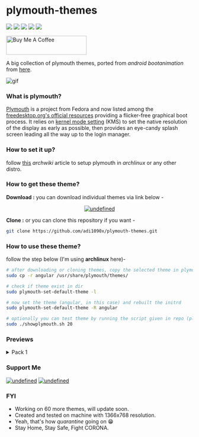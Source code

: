 # plymouth-themes

<p align="left">
  <img src="https://img.shields.io/badge/Maintained%3F-Yes-blueviolet?style=flat-square">
  <img src="https://img.shields.io/github/license/adi1090x/plymouth-themes?style=flat-square">
  <img src="https://img.shields.io/github/stars/adi1090x/plymouth-themes?color=red&style=flat-square">
  <img src="https://img.shields.io/github/forks/adi1090x/plymouth-themes?style=flat-square">
  <img src="https://img.shields.io/github/issues/adi1090x/plymouth-themes?style=flat-square">
</p>

<p align="left">
<a href="https://www.buymeacoffee.com/adi1090x" target="_blank"><img src="https://cdn.buymeacoffee.com/buttons/default-blue.png" alt="Buy Me A Coffee" style="height: 51px !important;width: 217px !important;" ></a>
</p>

A big collection of plymouth themes, ported from *android bootanimation* from [here](https://forum.xda-developers.com/android/themes/alienware-t3721978).

![gif](https://raw.githubusercontent.com/adi1090x/files/master/plymouth-themes/previews/4.gif)

### What is plymouth?

[Plymouth](http://www.freedesktop.org/wiki/Software/Plymouth) is a project from Fedora and now listed among the [freedesktop.org's official resources](https://www.freedesktop.org/wiki/Software/#graphicsdriverswindowsystemsandsupportinglibraries) providing a flicker-free graphical boot process. It relies on [kernel mode setting](https://wiki.archlinux.org/index.php/Kernel_mode_setting) (KMS) to set the native resolution of the display as early as possible, then provides an eye-candy splash screen leading all the way up to the login manager.

### How to set it up?

follow [this](https://wiki.archlinux.org/index.php/plymouth) *archwiki* article to setup plymouth in *archlinux* or any other distro.

### How to get these theme?

**Download :** you can download individual themes via link below -
<p align="center">
  <a href="https://github.com/adi1090x/files/tree/master/plymouth-themes/themes"><img alt="undefined" src="https://img.shields.io/badge/Download-Here-orange?style=for-the-badge&logo=github"></a>
</p>

**Clone :** or you can clone this repository if you want - 
```bash
git clone https://github.com/adi1090x/plymouth-themes.git
```

### How to use these theme?

follow the step below (I'm using **archlinux** here)- 
```bash
# after downloading or cloning themes, copy the selected theme in plymouth theme dir
sudo cp -r angular /usr/share/plymouth/themes/

# check if theme exist in dir
sudo plymouth-set-default-theme -l

# now set the theme (angular, in this case) and rebuilt the initrd
sudo plymouth-set-default-theme -R angular

# optionally you can test theme by running the script given in repo (plymouth-x11 required)
sudo ./showplymouth.sh 20
```
### Previews

<!----------------------------- Pack 1 ----------------------------->
<details><summary>Pack 1</summary>

Colorful Loop|Connect
--|--
![gif](https://raw.githubusercontent.com/adi1090x/files/master/plymouth-themes/previews/14.gif)|![gif](https://raw.githubusercontent.com/adi1090x/files/master/plymouth-themes/previews/16.gif)

> *Open in new tab with fullscreen mode for better view*

:computer:|:computer:|:computer:|:computer:|:computer: 
--|--|--|--|-- 
[Abstract Rings](https://raw.githubusercontent.com/adi1090x/files/master/plymouth-themes/previews/1.gif) | [Abstract Rings Alt](https://raw.githubusercontent.com/adi1090x/files/master/plymouth-themes/previews/2.gif) | [Alienware](https://raw.githubusercontent.com/adi1090x/files/master/plymouth-themes/previews/3.gif) | [Angular](https://raw.githubusercontent.com/adi1090x/files/master/plymouth-themes/previews/4.gif) | [Angular Alt](https://raw.githubusercontent.com/adi1090x/files/master/plymouth-themes/previews/5.gif)
[Black HUD](https://raw.githubusercontent.com/adi1090x/files/master/plymouth-themes/previews/6.gif) | [Blockchain](https://raw.githubusercontent.com/adi1090x/files/master/plymouth-themes/previews/7.gif) | [Circle](https://raw.githubusercontent.com/adi1090x/files/master/plymouth-themes/previews/8.gif) | [Circle Alt](https://raw.githubusercontent.com/adi1090x/files/master/plymouth-themes/previews/9.gif) | [Circle Flow](https://raw.githubusercontent.com/adi1090x/files/master/plymouth-themes/previews/10.gif)
[Circle HUD](https://raw.githubusercontent.com/adi1090x/files/master/plymouth-themes/previews/11.gif) | [Circuit](https://raw.githubusercontent.com/adi1090x/files/master/plymouth-themes/previews/12.gif) | [Colorful](https://raw.githubusercontent.com/adi1090x/files/master/plymouth-themes/previews/13.gif) | [Colorful Loop](https://raw.githubusercontent.com/adi1090x/files/master/plymouth-themes/previews/14.gif) | [Colorful Sliced](https://raw.githubusercontent.com/adi1090x/files/master/plymouth-themes/previews/15.gif)
[Connect](https://raw.githubusercontent.com/adi1090x/files/master/plymouth-themes/previews/16.gif) | [Cross HUD](https://raw.githubusercontent.com/adi1090x/files/master/plymouth-themes/previews/17.gif) | [Cubes](https://raw.githubusercontent.com/adi1090x/files/master/plymouth-themes/previews/18.gif) | [Cuts](https://raw.githubusercontent.com/adi1090x/files/master/plymouth-themes/previews/19.gif) | [Cuts Alt](https://raw.githubusercontent.com/adi1090x/files/master/plymouth-themes/previews/20.gif)

</details>

### Support Me
<p align="left">
<a href="https://www.paypal.me/adi1090x" target="_blank"><img alt="undefined" src="https://img.shields.io/badge/paypal-adi1090x-blue?style=for-the-badge&logo=paypal"></a> <a href="https://www.buymeacoffee.com/adi1090x" target="_blank"><img alt="undefined" src="https://img.shields.io/badge/BuyMeAcoffee-adi1090x-orange?style=for-the-badge&logo=buy-me-a-coffee"></a>  
</p>

### FYI
+ Working on 60 more themes, will update soon.
+ Created and tested on machine with 1366x768 resolution.
+ Yeah, that's how *quarantine* going on :grin:
+ Stay Home, Stay Safe, Fight CORONA.
